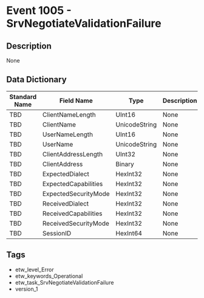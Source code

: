# Event 1005 - SrvNegotiateValidationFailure

## Description
None

## Data Dictionary
|Standard Name|Field Name|Type|Description|Sample Value|
|---|---|---|---|---|
|TBD|ClientNameLength|UInt16|None|`None`|
|TBD|ClientName|UnicodeString|None|`None`|
|TBD|UserNameLength|UInt16|None|`None`|
|TBD|UserName|UnicodeString|None|`None`|
|TBD|ClientAddressLength|UInt32|None|`None`|
|TBD|ClientAddress|Binary|None|`None`|
|TBD|ExpectedDialect|HexInt32|None|`None`|
|TBD|ExpectedCapabilities|HexInt32|None|`None`|
|TBD|ExpectedSecurityMode|HexInt32|None|`None`|
|TBD|ReceivedDialect|HexInt32|None|`None`|
|TBD|ReceivedCapabilities|HexInt32|None|`None`|
|TBD|ReceivedSecurityMode|HexInt32|None|`None`|
|TBD|SessionID|HexInt64|None|`None`|

## Tags
* etw_level_Error
* etw_keywords_Operational
* etw_task_SrvNegotiateValidationFailure
* version_1